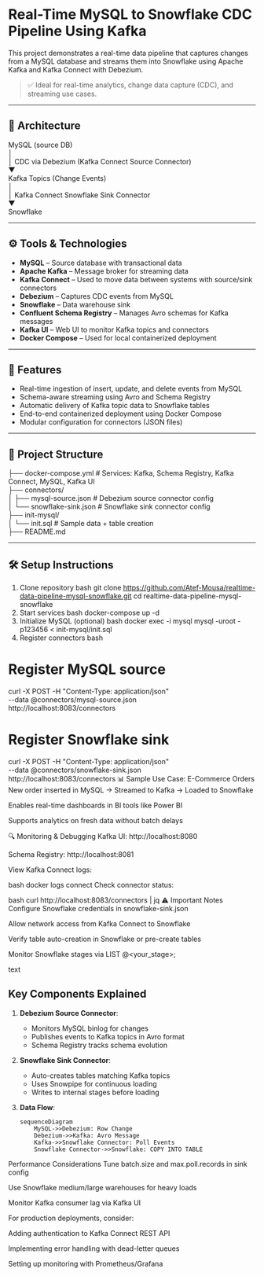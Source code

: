 # Real-Time MySQL to Snowflake CDC Pipeline Using Kafka

This project demonstrates a real-time data pipeline that captures changes from a MySQL database and streams them into Snowflake using Apache Kafka and Kafka Connect with Debezium.

> ✅ Ideal for real-time analytics, change data capture (CDC), and streaming use cases.

---

## 🧱 Architecture

MySQL (source DB)  
│  
│ CDC via Debezium (Kafka Connect Source Connector)  
▼  
Kafka Topics (Change Events)  
│  
│ Kafka Connect Snowflake Sink Connector  
▼  
Snowflake  

---

## ⚙️ Tools & Technologies

- **MySQL** – Source database with transactional data  
- **Apache Kafka** – Message broker for streaming data  
- **Kafka Connect** – Used to move data between systems with source/sink connectors  
- **Debezium** – Captures CDC events from MySQL  
- **Snowflake** – Data warehouse sink  
- **Confluent Schema Registry** – Manages Avro schemas for Kafka messages  
- **Kafka UI** – Web UI to monitor Kafka topics and connectors  
- **Docker Compose** – Used for local containerized deployment  

---

## 🚀 Features

- Real-time ingestion of insert, update, and delete events from MySQL  
- Schema-aware streaming using Avro and Schema Registry  
- Automatic delivery of Kafka topic data to Snowflake tables  
- End-to-end containerized deployment using Docker Compose  
- Modular configuration for connectors (JSON files)  

---

## 📁 Project Structure

├── docker-compose.yml               # Services: Kafka, Schema Registry, Kafka Connect, MySQL, Kafka UI  
├── connectors/  
│   ├── mysql-source.json            # Debezium source connector config  
│   └── snowflake-sink.json          # Snowflake sink connector config  
├── init-mysql/  
│   └── init.sql                     # Sample data + table creation  
├── README.md  

---

## 🛠️ Setup Instructions

1. Clone repository
bash
git clone https://github.com/Atef-Mousa/realtime-data-pipeline-mysql-snowflake.git
cd realtime-data-pipeline-mysql-snowflake
2. Start services
bash
docker-compose up -d
3. Initialize MySQL (optional)
bash
docker exec -i mysql mysql -uroot -p123456 < init-mysql/init.sql
4. Register connectors
bash
# Register MySQL source
curl -X POST -H "Content-Type: application/json" \
--data @connectors/mysql-source.json \
http://localhost:8083/connectors

# Register Snowflake sink
curl -X POST -H "Content-Type: application/json" \
--data @connectors/snowflake-sink.json \
http://localhost:8083/connectors
📊 Sample Use Case: E-Commerce Orders
New order inserted in MySQL → Streamed to Kafka → Loaded to Snowflake

Enables real-time dashboards in BI tools like Power BI

Supports analytics on fresh data without batch delays

🔍 Monitoring & Debugging
Kafka UI: http://localhost:8080

Schema Registry: http://localhost:8081

View Kafka Connect logs:

bash
docker logs connect
Check connector status:

bash
curl http://localhost:8083/connectors | jq
⚠️ Important Notes
Configure Snowflake credentials in snowflake-sink.json

Allow network access from Kafka Connect to Snowflake

Verify table auto-creation in Snowflake or pre-create tables

Monitor Snowflake stages via LIST @<your_stage>;

text

## Key Components Explained

1. **Debezium Source Connector**:
   - Monitors MySQL binlog for changes
   - Publishes events to Kafka topics in Avro format
   - Schema Registry tracks schema evolution

2. **Snowflake Sink Connector**:
   - Auto-creates tables matching Kafka topics
   - Uses Snowpipe for continuous loading
   - Writes to internal stages before loading

3. **Data Flow**:
   ```mermaid
   sequenceDiagram
       MySQL->>Debezium: Row Change
       Debezium->>Kafka: Avro Message
       Kafka->>Snowflake Connector: Poll Events
       Snowflake Connector->>Snowflake: COPY INTO TABLE
Performance Considerations
Tune batch.size and max.poll.records in sink config

Use Snowflake medium/large warehouses for heavy loads

Monitor Kafka consumer lag via Kafka UI

For production deployments, consider:

Adding authentication to Kafka Connect REST API

Implementing error handling with dead-letter queues

Setting up monitoring with Prometheus/Grafana
